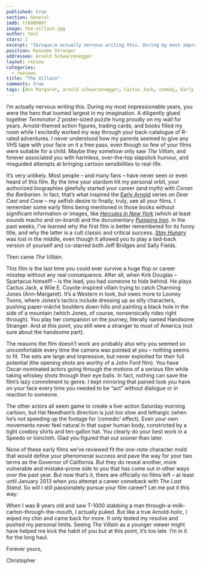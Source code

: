 ```yaml
---
published: true
section: General
imdb: tt0080097
image: the-villain.jpg
author: test 
stars: 2
excerpt: "I&rsquo;m actually nervous writing this. During my most impressionable years, you were the hero that loomed largest in my imagination. A diligently glued together <em>Terminator 2</em> poster-sized puzzle hung proudly on my wall for years. Arnold-themed action figures, trading cards, and books filled my room while I excitedly worked my way through your back-catalogue of R-rated adventures. I never understood how my parents seemed to give any VHS tape with your face on it a free pass, even though so few of your films were suitable for a child. Maybe they somehow only saw <em>The Villain</em>, and forever associated you with harmless, over-the-top slapstick humour, and misguided attempts at bringing cartoon sensibilities to real-life."
position: Hansome Stranger
addressee: Arnold Schwarzenegger
layout: review
categories: 
  - reviews
title: "The Villain"
comments: true
tags: [Ann Margaret, arnold schwarzenegger, Cactus Jack, comedy, Early Arnold, Early Arnold, Kirk Douglas, Looney Toones, Real-life, spoof, The Villain, Western]
---
```

<p>I&rsquo;m actually nervous writing this. During my most impressionable years, you were the hero that loomed largest in my imagination. A diligently glued together <em>Terminator 2</em> poster-sized puzzle hung proudly on my wall for years. Arnold-themed action figures, trading cards, and books filled my room while I excitedly worked my way through your back-catalogue of R-rated adventures. I never understood how my parents seemed to give any VHS tape with your face on it a free pass, even though so few of your films were suitable for a child. Maybe they somehow only saw <em>The Villain</em>, and forever associated you with harmless, over-the-top slapstick humour, and misguided attempts at bringing cartoon sensibilities to real-life.</p>
<p>It&rsquo;s very unlikely. Most people &ndash; and many fans &ndash; have never seen or even heard of this film. By the time your stardom hit my personal orbit, your authorized biographies gleefully started your career (and myth) with <em>Conan the Barbarian</em>. In fact, that&rsquo;s what inspired the <a href="/letters/tag/early-arnold">Early Arnold</a> series on <em>Dear Cast and Crew</em> &ndash; my selfish desire to finally, truly, see all your films. I remember some early films being mentioned in those books without significant information or images, like <a href="/letters/2012/11/6/hercules-in-new-york.html"><em>Hercules in New York</em></a> (which at least <em>sounds</em> macho and on-brand) and the documentary <a href="/letters/2012/11/20/pumping-iron.html"><em>Pumping Iron</em></a>. In the past weeks, I&rsquo;ve learned why the first film is better remembered for its funny title, and why the latter is a cult classic and critical success. <a href="/letters/2012/11/14/stay-hungry.html"><em>Stay Hungry</em></a> was lost in the middle, even though it allowed you to play a laid-back version of yourself and co-starred both Jeff Bridges and Sally Fields.</p>
<p>Then came <em>The Villain</em>.</p>
<p>This film is the last time you could ever survive a huge flop or career misstep without any real consequence. After all, when Kirk Douglas &ndash; Spartacus himself! &ndash; is the lead, you had someone to hide behind. He plays Cactus Jack, a Wile E. Coyote-inspired villain trying to catch Charming Jones (Ann-Margaret). It&rsquo;s a Western in look, but owes more to Looney Toons, where Jones&rsquo;s tactics include dressing up as silly characters, pushing paper-m&acirc;ch&eacute; boulders down hills and painting a black hole in the side of a mountain (which Jones, of course, nonsensically rides right through). You play her companion on the journey, literally named Handsome Stranger. And at this point, you still were a stranger to most of America (not sure about the handsome part).</p>
<p>The reasons the film doesn&rsquo;t work are probably also why you seemed so uncomfortable every time the camera was pointed at you &ndash; nothing seems to fit. The sets are large and impressive, but never exploited for their full potential (the opening shots are worthy of a John Ford film). You have Oscar-nominated actors going through the motions of a serious film while taking whiskey shots through their eye balls. In fact, nothing can save the film&rsquo;s lazy commitment to genre. I kept mirroring that pained look you have on your face every time you needed to be &ldquo;act&rdquo; without dialogue or in reaction to someone.</p>
<p>The other actors all seem game to create a live-action Saturday morning cartoon, but Hal Needham&rsquo;s direction is just too slow and lethargic (when he&rsquo;s not speeding up the footage for &lsquo;comedic&rsquo; effect). Even your own movements never feel natural in that super human body, constricted by a tight cowboy shirts and ten-gallon hat. You clearly do your best work in a Speedo or loincloth. Glad you figured that out sooner than later.</p>
<p>None of these early films we&rsquo;ve reviewed fit the one-note character mold that would define your phenomenal success and pave the way for your two terms as the Governor of California. But they do reveal another, more vulnerable and mistake-prone side to you that has come out in other ways over the past year. But now that&rsquo;s it, there are officially no films left &ndash; at least until January 2013 when you attempt a career comeback with <em>The Last Stand</em>. So will I still passionately pursue your film career? Let me put it this way:</p>
<p>When I was 8 years old and saw T-1000 stabbing a man through-a-milk-carton-through-the-mouth, I actually puked. But like a true Arnold-holic, I wiped my chin and came back for more. It only tested my resolve and pushed my personal limits. Seeing <em>The Villain</em> as a younger viewer might have helped me kick the habit of you but at this point, it&rsquo;s too late. I&rsquo;m in it for the long haul.</p>
<p>Forever yours,</p>
<p>Christopher</p>